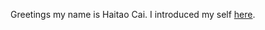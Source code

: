 Greetings my name is Haitao Cai. I introduced my self [here](https://github.com/cognoma/cognoma/issues/2#issue-163984722).